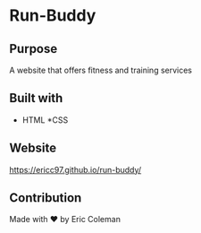 # Run-Buddy

## Purpose 
A website that offers fitness and training services

## Built with 
* HTML
*CSS

## Website 
https://ericc97.github.io/run-buddy/

## Contribution
Made with ❤️ by Eric Coleman
